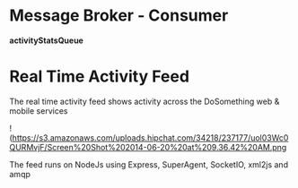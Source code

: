 Message Broker - Consumer
==============
**activityStatsQueue**

Real Time Activity Feed
==============
The real time activity feed shows activity across the DoSomething web & mobile services

!(https://s3.amazonaws.com/uploads.hipchat.com/34218/237177/uol03Wc0QURMvjF/Screen%20Shot%202014-06-20%20at%209.36.42%20AM.png

The feed runs on NodeJs using Express, SuperAgent, SocketIO, xml2js and amqp
